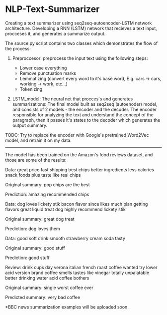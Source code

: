 # NLP-Text-Summarizer
Creating a text summarizer using seq2seq-autoencoder-LSTM network architecture.
Developing a RNN (LSTM) network that recieves a text input, procceses it, and generates a summarize output.

The source.py script contains two classes which demonstrates the flow of the process:
1. Preproccesor: preprocess the input text using the following steps:
   - Lower case everything
   - Remove punctuation marks
   - Lemmatizing (convert every word to it's base word, E.g. cars -> cars, working -> work, etc...)
   - Tokenizing
   
2. LSTM_model: The neural net that procces's and generates summarizations:
   The final model built as seq2seq (autoenoder) model, and consists of 2 models - the encoder and the decoder.
   The encoder responsible for analyzing the text and understand the concept of the paragraph, 
   then it passes it's states to the decoder which generates the output summary.


TODO: Try to replace the encoder with Google's pretrained Word2Vec model, and retrain it on my data.

--------------------------------------


The model has been trained on the Amazon's food reviews dataset, and those are some of the results:


Data: great price fast shipping best chips better ingredients less calories snack foods plus taste like real chips 

Original summary: pop chips are the best 

Prediction:  amazing recommended chips


Data: dog loves lickety stik bacon flavor since likes much plan getting flavors great liquid treat dog highly recommend lickety stik 

Original summary: great dog treat 

Prediction:  dog loves them


Data: good soft drink smooth strawberry cream soda tasty 

Original summary: good stuff 

Prediction:  good stuff


Review: drink cups day verona italian french roast coffee wanted try lower acid version brand coffee smells tastes like vinegar totally unpalatable better drinking water acid coffee bothers 

Original summary: single worst coffee ever 

Predicted summary:  very bad coffee



*BBC news summarization examples will be uploaded soon.
